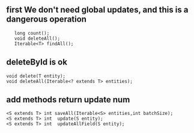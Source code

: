  ## first We don't need global updates, and this is a dangerous operation
 
 ```
    long count();
    void deleteAll();
    Iterable<T> findAll();
 ```

## deleteById is ok 

```
void delete(T entity);
void deleteAll(Iterable<? extends T> entities);
```

## add methods return update num
```
<S extends T> int saveAll(Iterable<S> entities,int batchSize);
<S extends T> int  update(S entity);
<S extends T> int  updateAllField(S entity);
```